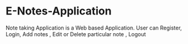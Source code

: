 # E-Notes-Application
Note taking Application is a Web based Application. User can Register,  Login, Add notes , Edit or Delete particular note , Logout

